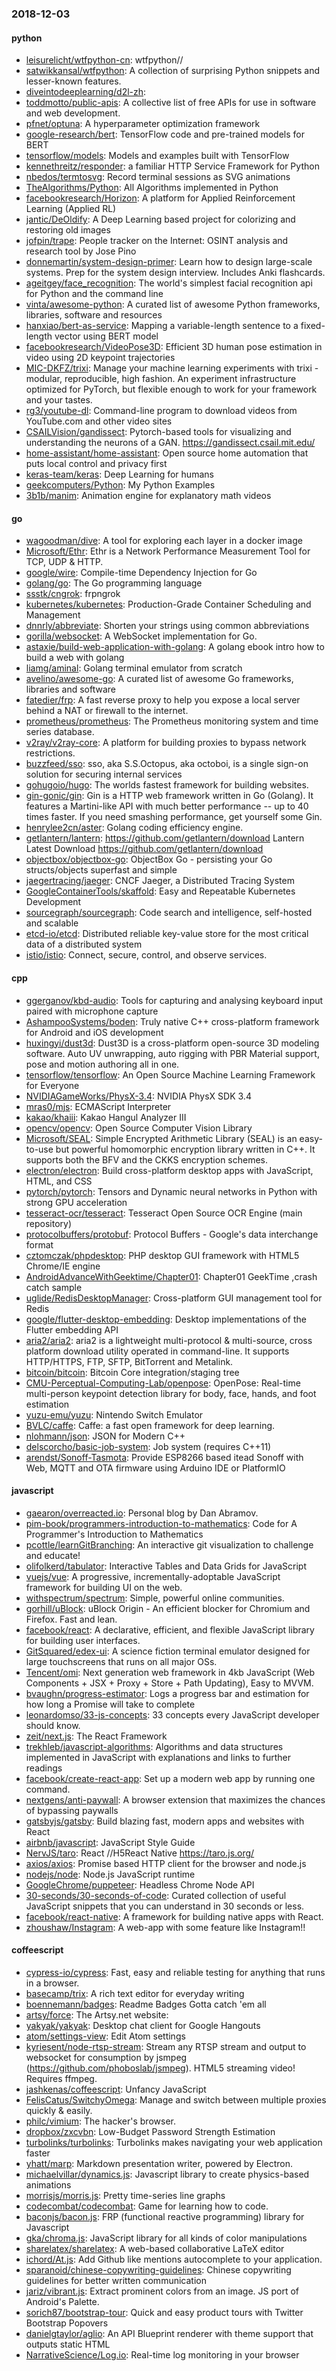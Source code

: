 ### 2018-12-03

#### python
* [leisurelicht/wtfpython-cn](https://github.com/leisurelicht/wtfpython-cn): wtfpython// 
* [satwikkansal/wtfpython](https://github.com/satwikkansal/wtfpython): A collection of surprising Python snippets and lesser-known features.
* [diveintodeeplearning/d2l-zh](https://github.com/diveintodeeplearning/d2l-zh): 
* [toddmotto/public-apis](https://github.com/toddmotto/public-apis): A collective list of free APIs for use in software and web development.
* [pfnet/optuna](https://github.com/pfnet/optuna): A hyperparameter optimization framework
* [google-research/bert](https://github.com/google-research/bert): TensorFlow code and pre-trained models for BERT
* [tensorflow/models](https://github.com/tensorflow/models): Models and examples built with TensorFlow
* [kennethreitz/responder](https://github.com/kennethreitz/responder): a familiar HTTP Service Framework for Python
* [nbedos/termtosvg](https://github.com/nbedos/termtosvg): Record terminal sessions as SVG animations
* [TheAlgorithms/Python](https://github.com/TheAlgorithms/Python): All Algorithms implemented in Python
* [facebookresearch/Horizon](https://github.com/facebookresearch/Horizon): A platform for Applied Reinforcement Learning (Applied RL)
* [jantic/DeOldify](https://github.com/jantic/DeOldify): A Deep Learning based project for colorizing and restoring old images
* [jofpin/trape](https://github.com/jofpin/trape): People tracker on the Internet: OSINT analysis and research tool by Jose Pino
* [donnemartin/system-design-primer](https://github.com/donnemartin/system-design-primer): Learn how to design large-scale systems. Prep for the system design interview. Includes Anki flashcards.
* [ageitgey/face_recognition](https://github.com/ageitgey/face_recognition): The world's simplest facial recognition api for Python and the command line
* [vinta/awesome-python](https://github.com/vinta/awesome-python): A curated list of awesome Python frameworks, libraries, software and resources
* [hanxiao/bert-as-service](https://github.com/hanxiao/bert-as-service): Mapping a variable-length sentence to a fixed-length vector using BERT model
* [facebookresearch/VideoPose3D](https://github.com/facebookresearch/VideoPose3D): Efficient 3D human pose estimation in video using 2D keypoint trajectories
* [MIC-DKFZ/trixi](https://github.com/MIC-DKFZ/trixi): Manage your machine learning experiments with trixi - modular, reproducible, high fashion. An experiment infrastructure optimized for PyTorch, but flexible enough to work for your framework and your tastes.
* [rg3/youtube-dl](https://github.com/rg3/youtube-dl): Command-line program to download videos from YouTube.com and other video sites
* [CSAILVision/gandissect](https://github.com/CSAILVision/gandissect): Pytorch-based tools for visualizing and understanding the neurons of a GAN. https://gandissect.csail.mit.edu/
* [home-assistant/home-assistant](https://github.com/home-assistant/home-assistant):  Open source home automation that puts local control and privacy first
* [keras-team/keras](https://github.com/keras-team/keras): Deep Learning for humans
* [geekcomputers/Python](https://github.com/geekcomputers/Python): My Python Examples
* [3b1b/manim](https://github.com/3b1b/manim): Animation engine for explanatory math videos

#### go
* [wagoodman/dive](https://github.com/wagoodman/dive): A tool for exploring each layer in a docker image
* [Microsoft/Ethr](https://github.com/Microsoft/Ethr): Ethr is a Network Performance Measurement Tool for TCP, UDP & HTTP.
* [google/wire](https://github.com/google/wire): Compile-time Dependency Injection for Go
* [golang/go](https://github.com/golang/go): The Go programming language
* [ssstk/cngrok](https://github.com/ssstk/cngrok):   frpngrok
* [kubernetes/kubernetes](https://github.com/kubernetes/kubernetes): Production-Grade Container Scheduling and Management
* [dnnrly/abbreviate](https://github.com/dnnrly/abbreviate): Shorten your strings using common abbreviations
* [gorilla/websocket](https://github.com/gorilla/websocket): A WebSocket implementation for Go.
* [astaxie/build-web-application-with-golang](https://github.com/astaxie/build-web-application-with-golang): A golang ebook intro how to build a web with golang
* [liamg/aminal](https://github.com/liamg/aminal): Golang terminal emulator from scratch
* [avelino/awesome-go](https://github.com/avelino/awesome-go): A curated list of awesome Go frameworks, libraries and software
* [fatedier/frp](https://github.com/fatedier/frp): A fast reverse proxy to help you expose a local server behind a NAT or firewall to the internet.
* [prometheus/prometheus](https://github.com/prometheus/prometheus): The Prometheus monitoring system and time series database.
* [v2ray/v2ray-core](https://github.com/v2ray/v2ray-core): A platform for building proxies to bypass network restrictions.
* [buzzfeed/sso](https://github.com/buzzfeed/sso): sso, aka S.S.Octopus, aka octoboi, is a single sign-on solution for securing internal services
* [gohugoio/hugo](https://github.com/gohugoio/hugo): The worlds fastest framework for building websites.
* [gin-gonic/gin](https://github.com/gin-gonic/gin): Gin is a HTTP web framework written in Go (Golang). It features a Martini-like API with much better performance -- up to 40 times faster. If you need smashing performance, get yourself some Gin.
* [henrylee2cn/aster](https://github.com/henrylee2cn/aster): Golang coding efficiency engine.
* [getlantern/lantern](https://github.com/getlantern/lantern):  https://github.com/getlantern/download  Lantern Latest Download https://github.com/getlantern/download 
* [objectbox/objectbox-go](https://github.com/objectbox/objectbox-go): ObjectBox Go - persisting your Go structs/objects superfast and simple
* [jaegertracing/jaeger](https://github.com/jaegertracing/jaeger): CNCF Jaeger, a Distributed Tracing System
* [GoogleContainerTools/skaffold](https://github.com/GoogleContainerTools/skaffold): Easy and Repeatable Kubernetes Development
* [sourcegraph/sourcegraph](https://github.com/sourcegraph/sourcegraph): Code search and intelligence, self-hosted and scalable
* [etcd-io/etcd](https://github.com/etcd-io/etcd): Distributed reliable key-value store for the most critical data of a distributed system
* [istio/istio](https://github.com/istio/istio): Connect, secure, control, and observe services.

#### cpp
* [ggerganov/kbd-audio](https://github.com/ggerganov/kbd-audio): Tools for capturing and analysing keyboard input paired with microphone capture
* [AshampooSystems/boden](https://github.com/AshampooSystems/boden): Truly native C++ cross-platform framework for Android and iOS development
* [huxingyi/dust3d](https://github.com/huxingyi/dust3d):  Dust3D is a cross-platform open-source 3D modeling software. Auto UV unwrapping, auto rigging with PBR Material support, pose and motion authoring all in one.
* [tensorflow/tensorflow](https://github.com/tensorflow/tensorflow): An Open Source Machine Learning Framework for Everyone
* [NVIDIAGameWorks/PhysX-3.4](https://github.com/NVIDIAGameWorks/PhysX-3.4): NVIDIA PhysX SDK 3.4
* [mras0/mjs](https://github.com/mras0/mjs): ECMAScript Interpreter
* [kakao/khaiii](https://github.com/kakao/khaiii): Kakao Hangul Analyzer III
* [opencv/opencv](https://github.com/opencv/opencv): Open Source Computer Vision Library
* [Microsoft/SEAL](https://github.com/Microsoft/SEAL): Simple Encrypted Arithmetic Library (SEAL) is an easy-to-use but powerful homomorphic encryption library written in C++. It supports both the BFV and the CKKS encryption schemes.
* [electron/electron](https://github.com/electron/electron): Build cross-platform desktop apps with JavaScript, HTML, and CSS
* [pytorch/pytorch](https://github.com/pytorch/pytorch): Tensors and Dynamic neural networks in Python with strong GPU acceleration
* [tesseract-ocr/tesseract](https://github.com/tesseract-ocr/tesseract): Tesseract Open Source OCR Engine (main repository)
* [protocolbuffers/protobuf](https://github.com/protocolbuffers/protobuf): Protocol Buffers - Google's data interchange format
* [cztomczak/phpdesktop](https://github.com/cztomczak/phpdesktop): PHP desktop GUI framework with HTML5 Chrome/IE engine
* [AndroidAdvanceWithGeektime/Chapter01](https://github.com/AndroidAdvanceWithGeektime/Chapter01): Chapter01 GeekTime ,crash catch sample
* [uglide/RedisDesktopManager](https://github.com/uglide/RedisDesktopManager):  Cross-platform GUI management tool for Redis
* [google/flutter-desktop-embedding](https://github.com/google/flutter-desktop-embedding): Desktop implementations of the Flutter embedding API
* [aria2/aria2](https://github.com/aria2/aria2): aria2 is a lightweight multi-protocol & multi-source, cross platform download utility operated in command-line. It supports HTTP/HTTPS, FTP, SFTP, BitTorrent and Metalink.
* [bitcoin/bitcoin](https://github.com/bitcoin/bitcoin): Bitcoin Core integration/staging tree
* [CMU-Perceptual-Computing-Lab/openpose](https://github.com/CMU-Perceptual-Computing-Lab/openpose): OpenPose: Real-time multi-person keypoint detection library for body, face, hands, and foot estimation
* [yuzu-emu/yuzu](https://github.com/yuzu-emu/yuzu): Nintendo Switch Emulator
* [BVLC/caffe](https://github.com/BVLC/caffe): Caffe: a fast open framework for deep learning.
* [nlohmann/json](https://github.com/nlohmann/json): JSON for Modern C++
* [delscorcho/basic-job-system](https://github.com/delscorcho/basic-job-system): Job system (requires C++11)
* [arendst/Sonoff-Tasmota](https://github.com/arendst/Sonoff-Tasmota): Provide ESP8266 based itead Sonoff with Web, MQTT and OTA firmware using Arduino IDE or PlatformIO

#### javascript
* [gaearon/overreacted.io](https://github.com/gaearon/overreacted.io): Personal blog by Dan Abramov.
* [pim-book/programmers-introduction-to-mathematics](https://github.com/pim-book/programmers-introduction-to-mathematics): Code for A Programmer's Introduction to Mathematics
* [pcottle/learnGitBranching](https://github.com/pcottle/learnGitBranching): An interactive git visualization to challenge and educate!
* [olifolkerd/tabulator](https://github.com/olifolkerd/tabulator): Interactive Tables and Data Grids for JavaScript
* [vuejs/vue](https://github.com/vuejs/vue):  A progressive, incrementally-adoptable JavaScript framework for building UI on the web.
* [withspectrum/spectrum](https://github.com/withspectrum/spectrum): Simple, powerful online communities.
* [gorhill/uBlock](https://github.com/gorhill/uBlock): uBlock Origin - An efficient blocker for Chromium and Firefox. Fast and lean.
* [facebook/react](https://github.com/facebook/react): A declarative, efficient, and flexible JavaScript library for building user interfaces.
* [GitSquared/edex-ui](https://github.com/GitSquared/edex-ui): A science fiction terminal emulator designed for large touchscreens that runs on all major OSs.
* [Tencent/omi](https://github.com/Tencent/omi): Next generation web framework in 4kb JavaScript (Web Components + JSX + Proxy + Store + Path Updating), Easy to MVVM.
* [bvaughn/progress-estimator](https://github.com/bvaughn/progress-estimator): Logs a progress bar and estimation for how long a Promise will take to complete
* [leonardomso/33-js-concepts](https://github.com/leonardomso/33-js-concepts):  33 concepts every JavaScript developer should know.
* [zeit/next.js](https://github.com/zeit/next.js): The React Framework
* [trekhleb/javascript-algorithms](https://github.com/trekhleb/javascript-algorithms):  Algorithms and data structures implemented in JavaScript with explanations and links to further readings
* [facebook/create-react-app](https://github.com/facebook/create-react-app): Set up a modern web app by running one command.
* [nextgens/anti-paywall](https://github.com/nextgens/anti-paywall): A browser extension that maximizes the chances of bypassing paywalls
* [gatsbyjs/gatsby](https://github.com/gatsbyjs/gatsby): Build blazing fast, modern apps and websites with React
* [airbnb/javascript](https://github.com/airbnb/javascript): JavaScript Style Guide
* [NervJS/taro](https://github.com/NervJS/taro):  React //H5React Native  https://taro.js.org/
* [axios/axios](https://github.com/axios/axios): Promise based HTTP client for the browser and node.js
* [nodejs/node](https://github.com/nodejs/node): Node.js JavaScript runtime 
* [GoogleChrome/puppeteer](https://github.com/GoogleChrome/puppeteer): Headless Chrome Node API
* [30-seconds/30-seconds-of-code](https://github.com/30-seconds/30-seconds-of-code): Curated collection of useful JavaScript snippets that you can understand in 30 seconds or less.
* [facebook/react-native](https://github.com/facebook/react-native): A framework for building native apps with React.
* [zhoushaw/Instagram](https://github.com/zhoushaw/Instagram): A web-app with some feature like Instagram!!

#### coffeescript
* [cypress-io/cypress](https://github.com/cypress-io/cypress): Fast, easy and reliable testing for anything that runs in a browser.
* [basecamp/trix](https://github.com/basecamp/trix): A rich text editor for everyday writing
* [boennemann/badges](https://github.com/boennemann/badges):  Readme Badges  Gotta catch 'em all
* [artsy/force](https://github.com/artsy/force): The Artsy.net website:
* [yakyak/yakyak](https://github.com/yakyak/yakyak): Desktop chat client for Google Hangouts
* [atom/settings-view](https://github.com/atom/settings-view):  Edit Atom settings
* [kyriesent/node-rtsp-stream](https://github.com/kyriesent/node-rtsp-stream): Stream any RTSP stream and output to websocket for consumption by jsmpeg (https://github.com/phoboslab/jsmpeg). HTML5 streaming video! Requires ffmpeg.
* [jashkenas/coffeescript](https://github.com/jashkenas/coffeescript): Unfancy JavaScript
* [FelisCatus/SwitchyOmega](https://github.com/FelisCatus/SwitchyOmega): Manage and switch between multiple proxies quickly & easily.
* [philc/vimium](https://github.com/philc/vimium): The hacker's browser.
* [dropbox/zxcvbn](https://github.com/dropbox/zxcvbn): Low-Budget Password Strength Estimation
* [turbolinks/turbolinks](https://github.com/turbolinks/turbolinks): Turbolinks makes navigating your web application faster
* [yhatt/marp](https://github.com/yhatt/marp): Markdown presentation writer, powered by Electron.
* [michaelvillar/dynamics.js](https://github.com/michaelvillar/dynamics.js): Javascript library to create physics-based animations
* [morrisjs/morris.js](https://github.com/morrisjs/morris.js): Pretty time-series line graphs
* [codecombat/codecombat](https://github.com/codecombat/codecombat): Game for learning how to code.
* [baconjs/bacon.js](https://github.com/baconjs/bacon.js): FRP (functional reactive programming) library for Javascript
* [gka/chroma.js](https://github.com/gka/chroma.js): JavaScript library for all kinds of color manipulations
* [sharelatex/sharelatex](https://github.com/sharelatex/sharelatex): A web-based collaborative LaTeX editor
* [ichord/At.js](https://github.com/ichord/At.js): Add Github like mentions autocomplete to your application.
* [sparanoid/chinese-copywriting-guidelines](https://github.com/sparanoid/chinese-copywriting-guidelines): Chinese copywriting guidelines for better written communication
* [jariz/vibrant.js](https://github.com/jariz/vibrant.js): Extract prominent colors from an image. JS port of Android's Palette.
* [sorich87/bootstrap-tour](https://github.com/sorich87/bootstrap-tour): Quick and easy product tours with Twitter Bootstrap Popovers
* [danielgtaylor/aglio](https://github.com/danielgtaylor/aglio): An API Blueprint renderer with theme support that outputs static HTML
* [NarrativeScience/Log.io](https://github.com/NarrativeScience/Log.io): Real-time log monitoring in your browser
